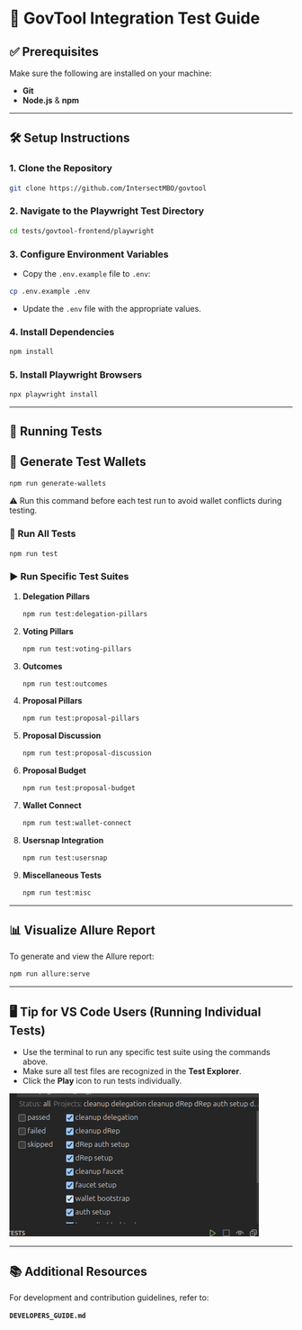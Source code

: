 # 🚀 GovTool Integration Test Guide

## ✅ Prerequisites

Make sure the following are installed on your machine:

- **Git**
- **Node.js** & **npm**

---

## 🛠️ Setup Instructions

### 1. Clone the Repository

```bash
git clone https://github.com/IntersectMBO/govtool
```

### 2. Navigate to the Playwright Test Directory

```bash
cd tests/govtool-frontend/playwright
```

### 3. Configure Environment Variables

- Copy the `.env.example` file to `.env`:

```bash
cp .env.example .env
```

- Update the `.env` file with the appropriate values.

### 4. Install Dependencies

```bash
npm install
```

### 5. Install Playwright Browsers

```bash
npx playwright install
```

---

## 🧪 Running Tests

## 🔑 Generate Test Wallets

```bash
npm run generate-wallets
```

⚠️ Run this command before each test run to avoid wallet conflicts during testing.

### 🔁 Run All Tests

```bash
npm run test
```

### ▶️ Run Specific Test Suites

1. **Delegation Pillars**

   ```bash
   npm run test:delegation-pillars
   ```

2. **Voting Pillars**

   ```bash
   npm run test:voting-pillars
   ```

3. **Outcomes**

   ```bash
   npm run test:outcomes
   ```

4. **Proposal Pillars**

   ```bash
   npm run test:proposal-pillars
   ```

5. **Proposal Discussion**

   ```bash
   npm run test:proposal-discussion
   ```

6. **Proposal Budget**

   ```bash
   npm run test:proposal-budget
   ```

7. **Wallet Connect**

   ```bash
   npm run test:wallet-connect
   ```

8. **Usersnap Integration**

   ```bash
   npm run test:usersnap
   ```

9. **Miscellaneous Tests**

   ```bash
   npm run test:misc
   ```

---

## 📊 Visualize Allure Report

To generate and view the Allure report:

```bash
npm run allure:serve
```

---

## 🖥️ Tip for VS Code Users (Running Individual Tests)

- Use the terminal to run any specific test suite using the commands above.
- Make sure all test files are recognized in the **Test Explorer**.
- Click the **Play** icon to run tests individually.

![Test Runner Screenshot](image.png)

---

## 📚 Additional Resources

For development and contribution guidelines, refer to:

**`DEVELOPERS_GUIDE.md`**
